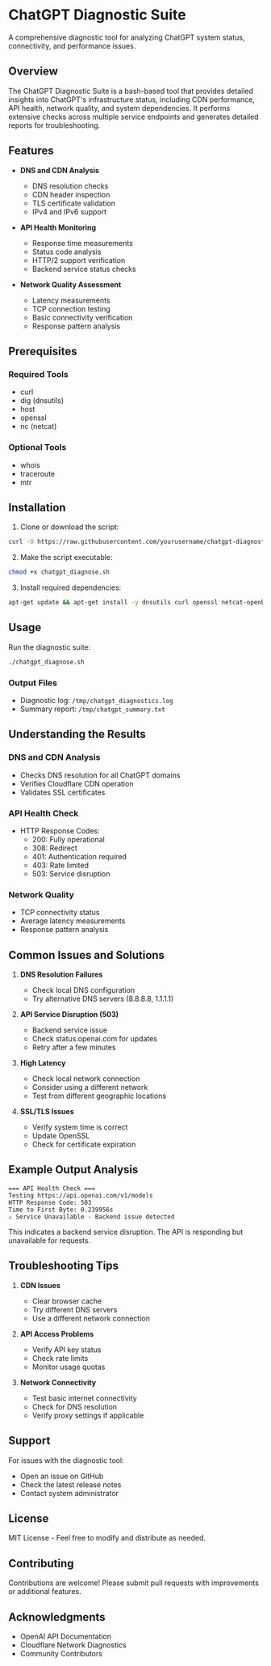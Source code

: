 # ChatGPT Diagnostic Suite

A comprehensive diagnostic tool for analyzing ChatGPT system status, connectivity, and performance issues.

## Overview

The ChatGPT Diagnostic Suite is a bash-based tool that provides detailed insights into ChatGPT's infrastructure status, including CDN performance, API health, network quality, and system dependencies. It performs extensive checks across multiple service endpoints and generates detailed reports for troubleshooting.

## Features

- **DNS and CDN Analysis**
  - DNS resolution checks
  - CDN header inspection
  - TLS certificate validation
  - IPv4 and IPv6 support

- **API Health Monitoring**
  - Response time measurements
  - Status code analysis
  - HTTP/2 support verification
  - Backend service status checks

- **Network Quality Assessment**
  - Latency measurements
  - TCP connection testing
  - Basic connectivity verification
  - Response pattern analysis

## Prerequisites

### Required Tools
- curl
- dig (dnsutils)
- host
- openssl
- nc (netcat)

### Optional Tools
- whois
- traceroute
- mtr

## Installation

1. Clone or download the script:
```bash
curl -O https://raw.githubusercontent.com/yourusername/chatgpt-diagnostic/main/chatgpt_diagnose.sh
```

2. Make the script executable:
```bash
chmod +x chatgpt_diagnose.sh
```

3. Install required dependencies:
```bash
apt-get update && apt-get install -y dnsutils curl openssl netcat-openbsd
```

## Usage

Run the diagnostic suite:
```bash
./chatgpt_diagnose.sh
```

### Output Files
- Diagnostic log: `/tmp/chatgpt_diagnostics.log`
- Summary report: `/tmp/chatgpt_summary.txt`

## Understanding the Results

### DNS and CDN Analysis
- Checks DNS resolution for all ChatGPT domains
- Verifies Cloudflare CDN operation
- Validates SSL certificates

### API Health Check
- HTTP Response Codes:
  - 200: Fully operational
  - 308: Redirect
  - 401: Authentication required
  - 403: Rate limited
  - 503: Service disruption

### Network Quality
- TCP connectivity status
- Average latency measurements
- Response pattern analysis

## Common Issues and Solutions

1. **DNS Resolution Failures**
   - Check local DNS configuration
   - Try alternative DNS servers (8.8.8.8, 1.1.1.1)

2. **API Service Disruption (503)**
   - Backend service issue
   - Check status.openai.com for updates
   - Retry after a few minutes

3. **High Latency**
   - Check local network connection
   - Consider using a different network
   - Test from different geographic locations

4. **SSL/TLS Issues**
   - Verify system time is correct
   - Update OpenSSL
   - Check for certificate expiration

## Example Output Analysis

```
=== API Health Check ===
Testing https://api.openai.com/v1/models
HTTP Response Code: 503
Time to First Byte: 0.239956s
⚠️ Service Unavailable - Backend issue detected
```
This indicates a backend service disruption. The API is responding but unavailable for requests.

## Troubleshooting Tips

1. **CDN Issues**
   - Clear browser cache
   - Try different DNS servers
   - Use a different network connection

2. **API Access Problems**
   - Verify API key status
   - Check rate limits
   - Monitor usage quotas

3. **Network Connectivity**
   - Test basic internet connectivity
   - Check for DNS resolution
   - Verify proxy settings if applicable

## Support

For issues with the diagnostic tool:
- Open an issue on GitHub
- Check the latest release notes
- Contact system administrator

## License

MIT License - Feel free to modify and distribute as needed.

## Contributing

Contributions are welcome! Please submit pull requests with improvements or additional features.

## Acknowledgments

- OpenAI API Documentation
- Cloudflare Network Diagnostics
- Community Contributors
